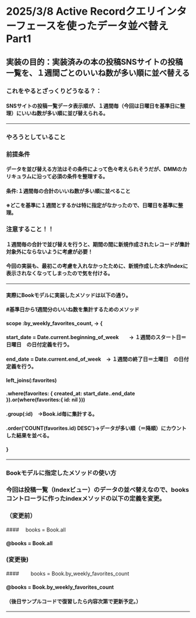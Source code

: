 # 2025/3/8 Active Recordクエリインターフェースを使ったデータ並べ替えPart1
## 実装の目的：実装済みの本の投稿SNSサイトの投稿一覧を、１週間ごとのいいね数が多い順に並べ替える
### これをやるとざっくりどうなる？：
#### SNSサイトの投稿一覧データ表示順が、１週間毎（今回は日曜日を基準日に整理）にいいね数が多い順に並び替えられる。
----------------------------
### やろうとしていること
### 前提条件
#### データを並び替える方法はその条件によって色々考えられそうだが、DMMのカリキュラムに沿って必須の条件を整理する。
#### 条件:１週間毎の合計のいいね数が多い順に並べること
#### ※どこを基準に１週間とするかは特に指定がなかったので、日曜日を基準に整理。
### 注意すること！！
#### １週間毎の合計で並び替えを行うと、期間の間に新規作成されたレコードが集計対象外にならないように考慮が必要！
#### 今回の実装も、最初この考慮を入れなかったために、新規作成した本がIndexに表示されなくなってしまったので気を付ける。
----------------------------
#### 実際にBookモデルに実装したメソッドは以下の通り。
####  #基準日から1週間分のいいね数を集計するためのメソッド
####  scope :by_weekly_favorites_count, -> {
####      start_date = Date.current.beginning_of_week　　→ １週間のスタート日＝日曜日　の日付定義を行う。
####       end_date = Date.current.end_of_week　→ １週間の終了日＝土曜日　の日付定義を行う。
####
####    left_joins(:favorites)
####      .where(favorites: { created_at: start_date..end_date }).or(where(favorites:{ id: nil }))
####      .group(:id)　→Book.id毎に集計する。
####      .order('COUNT(favorites.id) DESC')→データが多い順（＝降順）にカウントした結果を並べる。
####  }
--------------------------
### Bookモデルに指定したメソッドの使い方
### 今回は投稿一覧（Indexビュー）のデータの並べ替えなので、booksコントローラに作ったindexメソッドの以下の定義を変更。
### （変更前）
####　 books = Book.all
####  @books = Book.all
### (変更後)
####　　 books = Book.by_weekly_favorites_count
####  @books = Book.by_weekly_favorites_count

#### （後日サンプルコードで復習したら内容次第で更新予定。）
-------------------------


